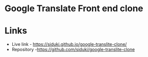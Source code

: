 # Google Translate Front end clone

# Links

- Live link - https://siduki.github.io/google-translite-clone/
- Repository -https://github.com/siduki/google-translite-clone
